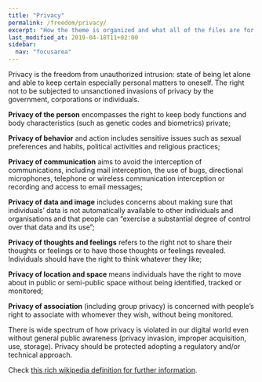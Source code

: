 ```yaml
---
title: "Privacy"
permalink: /freedom/privacy/
excerpt: "How the theme is organized and what all of the files are for."
last_modified_at: 2019-04-18T11+02:00
sidebar:
  nav: "focusarea"
---
```


Privacy is the freedom from unauthorized intrusion: state of being let alone and able to keep certain especially personal matters to oneself. The right not to be subjected to unsanctioned invasions of privacy by the government, corporations or individuals.

**Privacy of the person** encompasses the right to keep body functions and body characteristics (such as genetic codes and biometrics) private;

**Privacy of behavior** and action includes sensitive issues such as sexual preferences and habits, political activities and religious practices;

**Privacy of communication** aims to avoid the interception of communications, including mail interception, the use of bugs, directional microphones, telephone or wireless communication interception or recording and access to email messages;

**Privacy of data and image** includes concerns about making sure that individuals’ data is not automatically available to other individuals and organisations and that people can “exercise a substantial degree of control over that data and its use”;

**Privacy of thoughts and feelings** refers to the right not to share their thoughts or feelings or to have those thoughts or feelings revealed. Individuals should have the right to think whatever they like;

**Privacy of location and space** means individuals have the right to move about in public or semi-public space without being identified, tracked or monitored;

**Privacy of association** (including group privacy) is concerned with people’s right to associate with whomever they wish, without being monitored.

There is wide spectrum of how privacy is violated in our digital world even without general public awareness (privacy invasion, improper acquisition, use, storage). Privacy should be protected adopting a regulatory and/or technical approach.

Check [this rich wikipedia definition for further information](https://en.wikipedia.org/wiki/Privacy).
